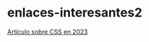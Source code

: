 # enlaces-interesantes2

[Artículo sobre CSS en 2023](https://pdx.su/blog/2023-10-25-css-is-fun-again/)